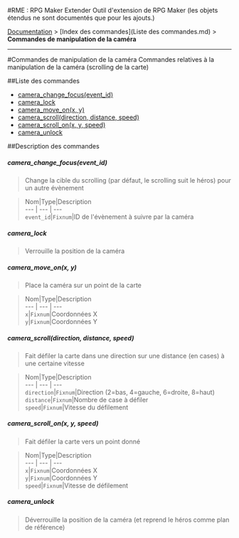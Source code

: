 #RME : RPG Maker Extender
Outil d'extension de RPG Maker (les objets étendus ne sont documentés que pour les ajouts.)

[Documentation](README.md) > [Index des commandes](Liste des commandes.md) > **Commandes de manipulation de la caméra**  
- - -  
#Commandes de manipulation de la caméra
Commandes relatives à la manipulation de la caméra (scrolling de la carte)

##Liste des commandes
*    [camera_change_focus(event_id)](#camera_change_focusevent_id)
*    [camera_lock](#camera_lock)
*    [camera_move_on(x, y)](#camera_move_onx-y)
*    [camera_scroll(direction, distance, speed)](#camera_scrolldirection-distance-speed)
*    [camera_scroll_on(x, y, speed)](#camera_scroll_onx-y-speed)
*    [camera_unlock](#camera_unlock)


##Description des commandes
##### camera_change_focus(event_id)

> Change la cible du scrolling (par défaut, le scrolling suit le héros) pour un autre évènement

  
> Nom|Type|Description  
--- | --- | ---  
`event_id`|`Fixnum`|ID de l'évènement à suivre par la caméra  


##### camera_lock

> Verrouille la position de la caméra

  
> 

##### camera_move_on(x, y)

> Place la caméra sur un point de la carte

  
> Nom|Type|Description  
--- | --- | ---  
`x`|`Fixnum`|Coordonnées X  
`y`|`Fixnum`|Coordonnées Y  


##### camera_scroll(direction, distance, speed)

> Fait défiler la carte dans une direction sur une distance (en cases) à une certaine vitesse

  
> Nom|Type|Description  
--- | --- | ---  
`direction`|`Fixnum`|Direction (2=bas, 4=gauche, 6=droite, 8=haut)  
`distance`|`Fixnum`|Nombre de case à défiler  
`speed`|`Fixnum`|Vitesse du défilement  


##### camera_scroll_on(x, y, speed)

> Fait défiler la carte vers un point donné

  
> Nom|Type|Description  
--- | --- | ---  
`x`|`Fixnum`|Coordonnées X  
`y`|`Fixnum`|Coordonnées Y  
`speed`|`Fixnum`|Vitesse de défilement  


##### camera_unlock

> Déverrouille la position de la caméra (et reprend le héros comme plan de référence)

  
> 

